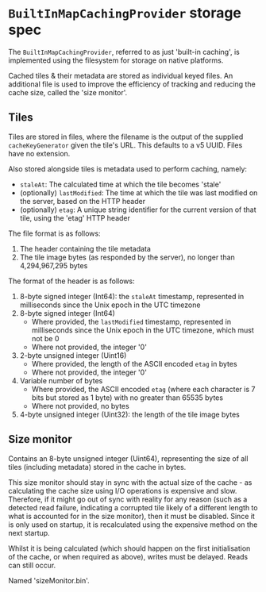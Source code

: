 # `BuiltInMapCachingProvider` storage spec

The `BuiltInMapCachingProvider`, referred to as just 'built-in caching', is implemented using the filesystem for storage on native platforms.

Cached tiles & their metadata are stored as individual keyed files. An additional file is used to improve the efficiency of tracking and reducing the cache size, called the 'size monitor'.

## Tiles

Tiles are stored in files, where the filename is the output of the supplied `cacheKeyGenerator` given the tile's URL. This defaults to a v5 UUID. Files have no extension.

Also stored alongside tiles is metadata used to perform caching, namely:

* `staleAt`: The calculated time at which the tile becomes 'stale'
* (optionally) `lastModified`: The time at which the tile was last modified on the server, based on the HTTP header
* (optionally) `etag`: A unique string identifier for the current version of that tile, using the 'etag' HTTP header

The file format is as follows:

1. The header containing the tile metadata
2. The tile image bytes (as responded by the server), no longer than 4,294,967,295 bytes

The format of the header is as follows:

1. 8-byte signed integer (Int64): the `staleAt` timestamp, represented in milliseconds since the Unix epoch in the UTC timezone
2. 8-byte signed integer (Int64)  
   * Where provided, the `lastModified` timestamp, represented in milliseconds since the Unix epoch in the UTC timezone, which must not be 0
   * Where not provided, the integer '0'
3. 2-byte unsigned integer (Uint16)  
   * Where provided, the length of the ASCII encoded `etag` in bytes
   * Where not provided, the integer '0'
4. Variable number of bytes
   * Where provided, the ASCII encoded `etag` (where each character is 7 bits but stored as 1 byte) with no greater than 65535 bytes
   * Where not provided, no bytes
5. 4-byte unsigned integer (Uint32): the length of the tile image bytes

## Size monitor

Contains an 8-byte unsigned integer (Uint64), representing the size of all tiles (including metadata) stored in the cache in bytes.

This size monitor should stay in sync with the actual size of the cache - as calculating the cache size using I/O operations is expensive and slow. Therefore, if it might go out of sync with reality for any reason (such as a detected read failure, indicating a corrupted tile likely of a different length to what is accounted for in the size monitor), then it must be disabled. Since it is only used on startup, it is recalculated using the expensive method on the next startup.

Whilst it is being calculated (which should happen on the first initialisation of the cache, or when required as above), writes must be delayed. Reads can still occur.

Named 'sizeMonitor.bin'.
